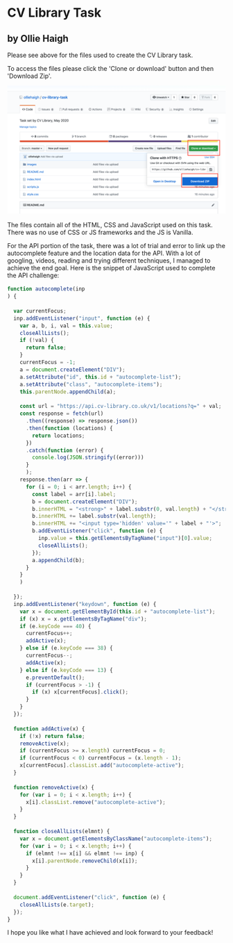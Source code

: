 # CV Library Task
## by Ollie Haigh
Please see above for the files used to create the CV Library task.

To access the files please click the 'Clone or download' button and then 'Download Zip'.

![screenshot](images/readme-img.png)

The files contain all of the HTML, CSS and JavaScript used on this task. There was no use of CSS or JS frameworks and the JS is Vanilla.

For the API portion of the task, there was a lot of trial and error to link up the autocomplete feature and the location data for the API. With a lot of googling, videos, reading and trying different techniques, I managed to achieve the end goal. Here is the snippet of JavaScript used to complete the API challenge:

```javascript
function autocomplete(inp
) {

  var currentFocus;
  inp.addEventListener("input", function (e) {
    var a, b, i, val = this.value;
    closeAllLists();
    if (!val) {
      return false;
    }
    currentFocus = -1;
    a = document.createElement("DIV");
    a.setAttribute("id", this.id + "autocomplete-list");
    a.setAttribute("class", "autocomplete-items");
    this.parentNode.appendChild(a);

    const url = "https://api.cv-library.co.uk/v1/locations?q=" + val;
    const response = fetch(url)
      .then((response) => response.json())
      .then(function (locations) {
        return locations;
      })
      .catch(function (error) {
        console.log(JSON.stringify((error)))
      }
      );
    response.then(arr => {
      for (i = 0; i < arr.length; i++) {
        const label = arr[i].label;
        b = document.createElement("DIV");
        b.innerHTML = "<strong>" + label.substr(0, val.length) + "</strong>";
        b.innerHTML += label.substr(val.length);
        b.innerHTML += "<input type='hidden' value='" + label + "'>";
        b.addEventListener("click", function (e) {
          inp.value = this.getElementsByTagName("input")[0].value;
          closeAllLists();
        });
        a.appendChild(b);
      }
    }
    )

  });
  inp.addEventListener("keydown", function (e) {
    var x = document.getElementById(this.id + "autocomplete-list");
    if (x) x = x.getElementsByTagName("div");
    if (e.keyCode === 40) {
      currentFocus++;
      addActive(x);
    } else if (e.keyCode === 38) {
      currentFocus--;
      addActive(x);
    } else if (e.keyCode === 13) {
      e.preventDefault();
      if (currentFocus > -1) {
        if (x) x[currentFocus].click();
      }
    }
  });

  function addActive(x) {
    if (!x) return false;
    removeActive(x);
    if (currentFocus >= x.length) currentFocus = 0;
    if (currentFocus < 0) currentFocus = (x.length - 1);
    x[currentFocus].classList.add("autocomplete-active");
  }

  function removeActive(x) {
    for (var i = 0; i < x.length; i++) {
      x[i].classList.remove("autocomplete-active");
    }
  }

  function closeAllLists(elmnt) {
    var x = document.getElementsByClassName("autocomplete-items");
    for (var i = 0; i < x.length; i++) {
      if (elmnt !== x[i] && elmnt !== inp) {
        x[i].parentNode.removeChild(x[i]);
      }
    }
  }

  document.addEventListener("click", function (e) {
    closeAllLists(e.target);
  });
}
```

I hope you like what I have achieved and look forward to your feedback!